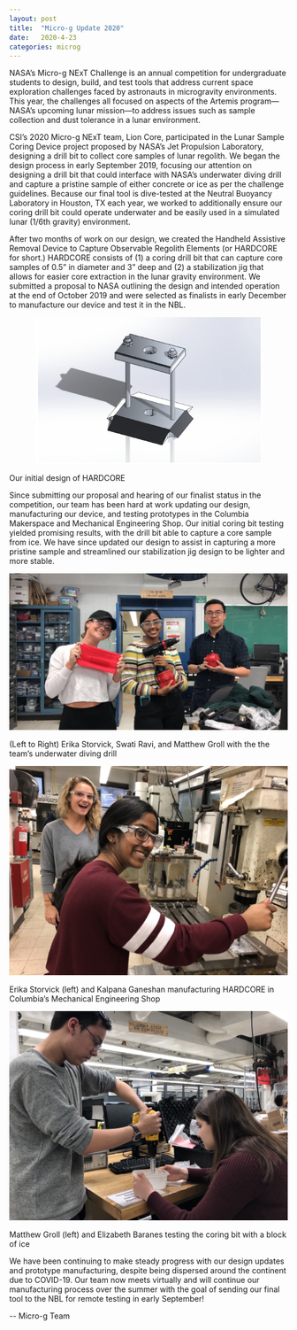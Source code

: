 ```yaml
---
layout: post
title:  "Micro-g Update 2020"
date:   2020-4-23
categories: microg
---
```

NASA’s Micro-g NExT Challenge is an annual competition for undergraduate students to design, build, and test tools that address current space exploration challenges faced by astronauts in microgravity environments. This year, the challenges all focused on aspects of the Artemis program—NASA’s upcoming lunar mission—to address issues such as sample collection and dust tolerance in a lunar environment.

CSI’s 2020 Micro-g NExT team, Lion Core, participated in the Lunar Sample Coring Device project proposed by NASA’s Jet Propulsion Laboratory, designing a drill bit to collect core samples of lunar regolith. We began the design process in early September 2019, focusing our attention on designing a drill bit that could interface with NASA’s underwater diving drill and capture a pristine sample of either concrete or ice as per the challenge guidelines. Because our final tool is dive-tested at the Neutral Buoyancy Laboratory in Houston, TX each year, we worked to additionally ensure our coring drill bit could operate underwater and be easily used in a simulated lunar (1/6th gravity) environment.

After two months of work on our design, we created the Handheld Assistive Removal Device to Capture Observable Regolith Elements (or HARDCORE for short.) HARDCORE consists of (1) a coring drill bit that can capture core samples of 0.5” in diameter and 3” deep and (2) a stabilization jig that allows for easier core extraction in the lunar gravity environment. We submitted a proposal to NASA outlining the design and intended operation at the end of October 2019 and were selected as finalists in early December to manufacture our device and test it in the NBL.

<p align="center">
	<img src="/assets/media/img/microg/2020-04-23-1.png">
	<div>
    <figcaption class="text-center">
      Our initial design of HARDCORE
    </figcaption>
  </div>
</p>

Since submitting our proposal and hearing of our finalist status in the competition, our team has been hard at work updating our design, manufacturing our device, and testing prototypes in the Columbia Makerspace and Mechanical Engineering Shop. Our initial coring bit testing yielded promising results, with the drill bit able to capture a core sample from ice. We have since updated our design to assist in capturing a more pristine sample and streamlined our stabilization jig design to be lighter and more stable.  

<p align="center">
	<img src="/assets/media/img/microg/2020-04-23-2.jpg">
	<div>
    <figcaption class="text-center">
      (Left to Right) Erika Storvick, Swati Ravi, and Matthew Groll with the the team’s underwater diving drill
    </figcaption>
  </div>
</p>

<p align="center">
	<img src="/assets/media/img/microg/2020-04-23-3.jpg">
	<div>
    <figcaption class="text-center">
      Erika Storvick (left) and Kalpana Ganeshan manufacturing HARDCORE in Columbia’s Mechanical Engineering Shop
    </figcaption>
  </div>
</p>

<p align="center">
	<img src="/assets/media/img/microg/2020-04-23-4.jpg">
	<div>
    <figcaption class="text-center">
      Matthew Groll (left) and Elizabeth Baranes testing the coring bit with a block of ice
    </figcaption>
  </div>
</p>

We have been continuing to make steady progress with our design updates and prototype manufacturing, despite being dispersed around the continent due to COVID-19. Our team now meets virtually and will continue our manufacturing process over the summer with the goal of sending our final tool to the NBL for remote testing in early September!

-- Micro-g Team
